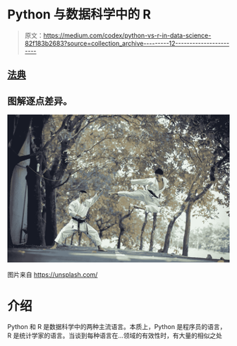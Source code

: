 # Python 与数据科学中的 R

> 原文：<https://medium.com/codex/python-vs-r-in-data-science-82f183b2683?source=collection_archive---------12----------------------->

## [法典](http://medium.com/codex)

## 图解逐点差异。

![](img/c6a2805b5989b8214a1aafeb621ac20f.png)

图片来自 https://unsplash.com/

# 介绍

Python 和 R 是数据科学中的两种主流语言。本质上，Python 是程序员的语言，R 是统计学家的语言。当谈到每种语言在…领域的有效性时，有大量的相似之处
